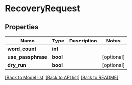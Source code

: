 # RecoveryRequest

## Properties
Name | Type | Description | Notes
------------ | ------------- | ------------- | -------------
**word_count** | **int** |  | 
**use_passphrase** | **bool** |  | [optional] 
**dry_run** | **bool** |  | [optional] 

[[Back to Model list]](../README.md#documentation-for-models) [[Back to API list]](../README.md#documentation-for-api-endpoints) [[Back to README]](../README.md)



